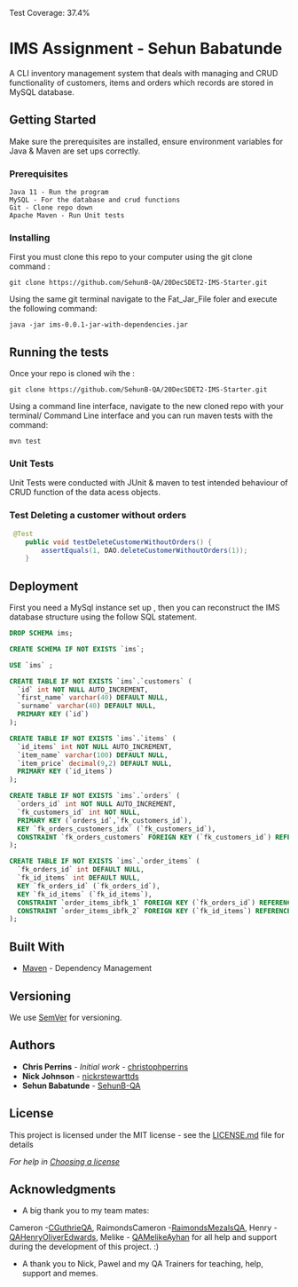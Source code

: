 Test Coverage: 37.4%

# IMS Assignment - Sehun Babatunde

A CLI inventory management system that deals with managing and CRUD functionality of customers, items and orders which records are stored in  MySQL database.

## Getting Started

Make sure the prerequisites are installed, ensure environment variables for Java & Maven are set ups correctly.

### Prerequisites

```
Java 11 - Run the program
MySQL - For the database and crud functions
Git - Clone repo down 
Apache Maven - Run Unit tests
```
### Installing

 First you must clone this repo  to your computer  using the git clone command  :

```
git clone https://github.com/SehunB-QA/20DecSDET2-IMS-Starter.git
```


Using the same git terminal navigate to the Fat_Jar_File foler and execute the following command: 

```
java -jar ims-0.0.1-jar-with-dependencies.jar

```

## Running the tests

Once your repo is cloned wih the : 

```
git clone https://github.com/SehunB-QA/20DecSDET2-IMS-Starter.git
```

Using a command line interface, navigate to the new cloned repo with your terminal/ Command Line interface  and you can run maven tests with the command:

```
mvn test
```
### Unit Tests 

Unit Tests were conducted with JUnit & maven to test intended behaviour of CRUD function of the data acess objects.

### Test Deleting a customer without orders

```java
 @Test
    public void testDeleteCustomerWithoutOrders() {
        assertEquals(1, DAO.deleteCustomerWithoutOrders(1));
    }
```
## Deployment

First you need a MySql instance  set up , then you can reconstruct the IMS database structure using the follow SQL statement.

```sql
DROP SCHEMA ims;

CREATE SCHEMA IF NOT EXISTS `ims`;

USE `ims` ;

CREATE TABLE IF NOT EXISTS `ims`.`customers` (
  `id` int NOT NULL AUTO_INCREMENT,
  `first_name` varchar(40) DEFAULT NULL,
  `surname` varchar(40) DEFAULT NULL,
  PRIMARY KEY (`id`)
);

CREATE TABLE IF NOT EXISTS `ims`.`items` (
  `id_items` int NOT NULL AUTO_INCREMENT,
  `item_name` varchar(100) DEFAULT NULL,
  `item_price` decimal(9,2) DEFAULT NULL,
  PRIMARY KEY (`id_items`)
);

CREATE TABLE IF NOT EXISTS `ims`.`orders` (
  `orders_id` int NOT NULL AUTO_INCREMENT,
  `fk_customers_id` int NOT NULL,
  PRIMARY KEY (`orders_id`,`fk_customers_id`),
  KEY `fk_orders_customers_idx` (`fk_customers_id`),
  CONSTRAINT `fk_orders_customers` FOREIGN KEY (`fk_customers_id`) REFERENCES `customers` (`id`)
);

CREATE TABLE IF NOT EXISTS `ims`.`order_items` (
  `fk_orders_id` int DEFAULT NULL,
  `fk_id_items` int DEFAULT NULL,
  KEY `fk_orders_id` (`fk_orders_id`),
  KEY `fk_id_items` (`fk_id_items`),
  CONSTRAINT `order_items_ibfk_1` FOREIGN KEY (`fk_orders_id`) REFERENCES `orders` (`orders_id`),
  CONSTRAINT `order_items_ibfk_2` FOREIGN KEY (`fk_id_items`) REFERENCES `items` (`id_items`)
);
```


## Built With

* [Maven](https://maven.apache.org/) - Dependency Management

## Versioning

We use [SemVer](http://semver.org/) for versioning.

## Authors

* **Chris Perrins** - *Initial work* - [christophperrins](https://github.com/christophperrins)
* **Nick Johnson**  - [nickrstewarttds](https://github.com/nickrstewarttds/)
* **Sehun Babatunde**  - [SehunB-QA](https://github.com/SehunB-QA)

## License

This project is licensed under the MIT license - see the [LICENSE.md](LICENSE.md) file for details 

*For help in [Choosing a license](https://choosealicense.com/)*

## Acknowledgments

* A big thank you to my team mates:

Cameron  -[CGuthrieQA](https://github.com/CGuthrieQA), 
RaimondsCameron   -[RaimondsMezalsQA](https://github.com/RaimondsMezalsQA),
Henry  - [QAHenryOliverEdwards](https://github.com/QAHenryOliverEdwards), 
Melike - [QAMelikeAyhan](https://github.com/QAMelikeAyhan)
for all help and support during the development of this project. :)

* A thank you to Nick, Pawel and my QA Trainers for teaching, help, support and memes.


